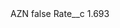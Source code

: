 <?xml version="1.0" encoding="UTF-8"?>
<CustomMetadata xmlns="http://soap.sforce.com/2006/04/metadata" xmlns:xsi="http://www.w3.org/2001/XMLSchema-instance" xmlns:xsd="http://www.w3.org/2001/XMLSchema">
    <label>AZN</label>
    <protected>false</protected>
    <values>
        <field>Rate__c</field>
        <value xsi:type="xsd:double">1.693</value>
    </values>
</CustomMetadata>
